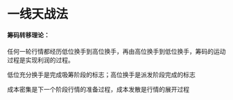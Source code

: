 # 一线天战法

#### 筹码转移理论：

任何一轮行情都经历低位换手到高位换手，再由高位换手到低位换手，筹码的运动过程是实现利润的过程。

低位充分换手是完成吸筹阶段的标志；高位换手是派发阶段完成的标志

成本密集是下一个阶段行情的准备过程，成本发散是行情的展开过程



